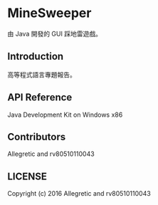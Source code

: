 # MineSweeper

由 Java 開發的 GUI 踩地雷遊戲。

## Introduction
高等程式語言專題報告。

## API Reference

Java Development Kit on Windows x86

## Contributors
Allegretic and rv80510110043

## LICENSE
Copyright (c) 2016 Allegretic and rv80510110043

